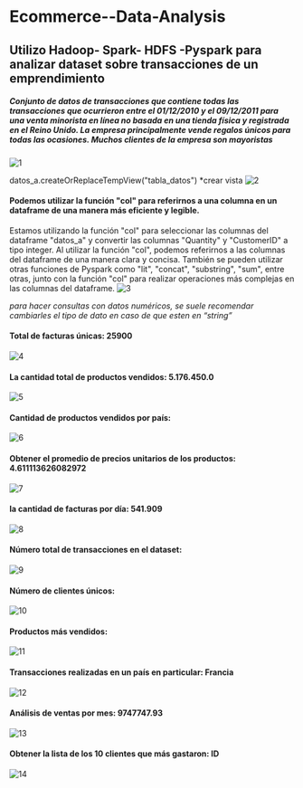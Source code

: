 # Ecommerce--Data-Analysis
## Utilizo Hadoop- Spark- HDFS -Pyspark para analizar dataset sobre transacciones de un emprendimiento 

##### Conjunto de datos de transacciones que contiene todas las transacciones que ocurrieron entre el 01/12/2010 y el 09/12/2011 para una venta minorista en línea no basada en una tienda física y registrada en el Reino Unido. La empresa principalmente vende regalos únicos para todas las ocasiones. Muchos clientes de la empresa son mayoristas

![1](https://user-images.githubusercontent.com/80054717/225991537-5fd5231f-cec7-4ce1-bbbb-7e0efcddd98a.png)


datos_a.createOrReplaceTempView("tabla_datos")  *crear vista
![2](https://user-images.githubusercontent.com/80054717/225991599-4db267b9-9496-46cc-8996-eee13f791201.png)


#### Podemos utilizar la función "col" para referirnos a una columna en un dataframe de una manera más eficiente y legible. 
Estamos utilizando la función "col" para seleccionar las columnas del dataframe "datos_a" y convertir las columnas "Quantity" y "CustomerID" a tipo integer. Al utilizar la función "col", podemos referirnos a las columnas del dataframe de una manera clara y concisa.
También se pueden utilizar otras funciones de Pyspark como "lit", "concat", "substring", "sum", entre otras, junto con la función "col" para realizar operaciones más complejas en las columnas del dataframe.
![3](https://user-images.githubusercontent.com/80054717/225991670-50d892ab-98b9-4702-bb4e-f9d9e2da02fa.png)



*para hacer consultas con datos numéricos, se suele recomendar cambiarles el tipo de dato en caso de que esten en “string”*

#### Total de facturas únicas: 25900

![4](https://user-images.githubusercontent.com/80054717/225991754-df912fa9-2d45-4274-b47a-4de418f56496.png)


#### La cantidad total de productos vendidos: 5.176.450.0
![5](https://user-images.githubusercontent.com/80054717/225991805-3c58254a-2b97-43be-881a-ac13c2aa19e4.png)


#### Cantidad de productos vendidos por país:
![6](https://user-images.githubusercontent.com/80054717/225991830-dd9e39b3-8199-43c8-a6e9-a3ff1500e3bd.png)


#### Obtener el promedio de precios unitarios de los productos: 4.611113626082972
![7](https://user-images.githubusercontent.com/80054717/225991857-905d4fee-74ab-4be1-becf-44c56af22c4a.png)


#### la cantidad de facturas por día: 541.909
![8](https://user-images.githubusercontent.com/80054717/225991886-da31d94f-f7d7-420a-ad40-d16e124ee8c9.png)


#### Número total de transacciones en el dataset:
![9](https://user-images.githubusercontent.com/80054717/225991920-1f668896-9cb7-47f5-9ed0-7f64655efe3a.png)


#### Número de clientes únicos:
![10](https://user-images.githubusercontent.com/80054717/225991944-8b5d1f95-316c-4916-b5e8-877eb4d0f59b.png)


#### Productos más vendidos:
![11](https://user-images.githubusercontent.com/80054717/225991962-2b76aa2e-2ea8-4754-99a4-467740614079.png)


#### Transacciones realizadas en un país en particular: Francia
![12](https://user-images.githubusercontent.com/80054717/225991984-eb88945f-4d92-4226-8865-22f6868511bc.png)


#### Análisis de ventas por mes: 9747747.93
![13](https://user-images.githubusercontent.com/80054717/225992032-2e021248-1f25-4265-9ee7-faf3360236d1.png)


#### Obtener la lista de los 10 clientes que más gastaron: ID
![14](https://user-images.githubusercontent.com/80054717/225992058-d0413e46-056f-40e7-9234-eb7def6b5cd4.png)


